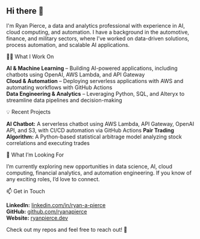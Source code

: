 ## Hi there 👋

I'm Ryan Pierce, a data and analytics professional with experience in AI, cloud computing, and automation. I have a background in the automotive, finance, and military sectors, where I’ve worked on data-driven solutions, process automation, and scalable AI applications.

👨‍💻 What I Work On

**AI & Machine Learning** – Building AI-powered applications, including chatbots using OpenAI, AWS Lambda, and API Gateway <br>
**Cloud & Automation** – Deploying serverless applications with AWS and automating workflows with GitHub Actions <br>
**Data Engineering & Analytics** – Leveraging Python, SQL, and Alteryx to streamline data pipelines and decision-making

💡 Recent Projects

**AI Chatbot:** A serverless chatbot using AWS Lambda, API Gateway, OpenAI API, and S3, with CI/CD automation via GitHub Actions
**Pair Trading Algorithm:** A Python-based statistical arbitrage model analyzing stock correlations and executing trades

🔎 What I’m Looking For

I’m currently exploring new opportunities in data science, AI, cloud computing, financial analytics, and automation engineering. If you know of any exciting roles, I’d love to connect.

📫 Get in Touch

**LinkedIn:** [linkedin.com/in/ryan-a-pierce](https://www.linkedin.com/in/ryan-a-pierce) <br>
**GitHub:** [github.com/ryanapierce](https://github.com/ryanapierce) <br>
**Website:** [ryanpierce.dev](https://ryanpierce.dev)

Check out my repos and feel free to reach out! 💯

